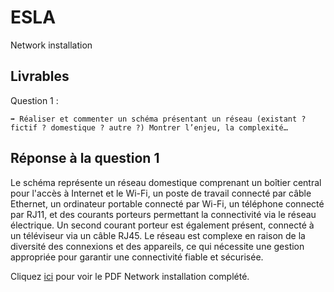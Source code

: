 # ESLA

Network installation

## Livrables

Question 1 :

```
➡️ Réaliser et commenter un schéma présentant un réseau (existant ? fictif ? domestique ? autre ?) Montrer l’enjeu, la complexité…
```

## Réponse à la question 1

Le schéma représente un réseau domestique comprenant un boîtier central pour l'accès à Internet et le Wi-Fi, un poste de travail connecté par câble Ethernet, un ordinateur portable connecté par Wi-Fi, un téléphone connecté par RJ11, et des courants porteurs permettant la connectivité via le réseau électrique. Un second courant porteur est également présent, connecté à un téléviseur via un câble RJ45. Le réseau est complexe en raison de la diversité des connexions et des appareils, ce qui nécessite une gestion appropriée pour garantir une connectivité fiable et sécurisée.

Cliquez [ici](https://github.com/AnthoninB70/anthonin.boisot/blob/main/ESLA/Professional_network/Professional_network.pdf) pour voir le PDF Network installation complété.
